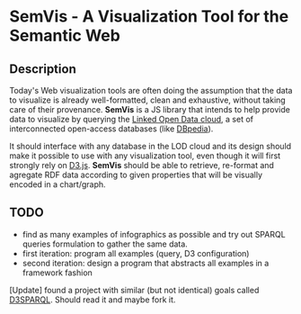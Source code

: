 # SemVis - A Visualization Tool for the Semantic Web

## Description
Today's Web visualization tools are often doing the assumption that the
data to visualize is already well-formatted, clean and exhaustive, without
taking care of their provenance. **SemVis** is a JS library that intends
to help provide data to visualize by querying the
[Linked Open Data cloud](http://lod-cloud.net/), a set of interconnected
open-access databases (like [DBpedia](dbpedia.org/)).

It should interface with any database in the LOD cloud and its design
should make it possible to use with any visualization tool, even though
it will first strongly rely on [D3.js](http://d3js.org/). **SemVis** should
be able to retrieve, re-format and agregate RDF data according to given
properties that will be visually encoded in a chart/graph.

## TODO
* find as many examples of infographics as possible and try out SPARQL
queries formulation to gather the same data.
* first iteration: program all examples (query, D3 configuration)
* second iteration: design a program that abstracts all examples in a
framework fashion

[Update] found a project with similar (but not identical) goals
called [D3SPARQL](https://github.com/ktym/d3sparql/). Should read it
and maybe fork it.